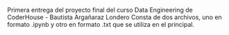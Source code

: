 Primera entrega del proyecto final del curso Data Engineering de CoderHouse - Bautista Argañaraz Londero
Consta de dos archivos, uno en formato .ipynb y otro en formato .txt que se utiliza en el principal.
